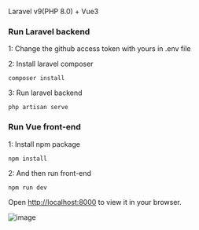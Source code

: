 
Laravel v9(PHP 8.0) + Vue3 

### Run Laravel backend

1: Change the github access token with yours in .env file

2: Install laravel composer
```
composer install
```
3: Run laravel backend

```
php artisan serve
```


### Run Vue front-end

1: Install npm package

```
npm install
```

2: And then run front-end

```
npm run dev
```

Open [http://localhost:8000](http://localhost:8000) to view it in your browser.



![image](https://github.com/prettyfairoza/laravel_vue_test/assets/119447423/ce766a36-8d8e-4311-a464-53372c72d600)


